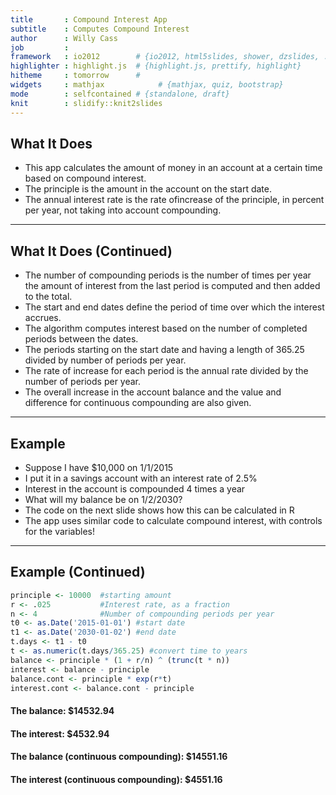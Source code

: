 ```yaml
---
title       : Compound Interest App
subtitle    : Computes Compound Interest
author      : Willy Cass
job         : 
framework   : io2012        # {io2012, html5slides, shower, dzslides, ...}
highlighter : highlight.js  # {highlight.js, prettify, highlight}
hitheme     : tomorrow      # 
widgets     : mathjax            # {mathjax, quiz, bootstrap}
mode        : selfcontained # {standalone, draft}
knit        : slidify::knit2slides
---
```


## What It Does

* This app calculates the amount of money in an account at a certain time based on 
compound interest.  
* The principle is the amount in the account on the start date. 
* The annual interest rate is the rate ofincrease of the principle, in percent per year, not taking into account compounding. 

---

## What It Does (Continued)
* The number of compounding periods is the number of times per year the amount of interest 
from the last period is computed and then added to the total. 
* The start and end dates define the period of time over which the interest accrues.
* The algorithm computes interest based on the number of completed periods between
the dates. 
* The periods starting on the start date and having a length of 365.25
divided by number of periods per year. 
* The rate of increase for each period is the annual rate divided by the number of periods per year. 
* The overall increase in the account balance and the value and difference for continuous compounding are also given.

---

## Example

* Suppose I have $10,000 on 1/1/2015
* I put it in a savings account with an interest rate of 2.5%
* Interest in the account is compounded 4 times a year
* What will my balance be on 1/2/2030? 
* The code on the next slide shows how this can be calculated in R
* The app uses similar code to calculate compound interest, with controls for the variables!

---

## Example (Continued)


```r
principle <- 10000  #starting amount
r <- .025           #Interest rate, as a fraction
n <- 4              #Number of compounding periods per year
t0 <- as.Date('2015-01-01') #start date
t1 <- as.Date('2030-01-02') #end date
t.days <- t1 - t0
t <- as.numeric(t.days/365.25) #convert time to years
balance <- principle * (1 + r/n) ^ (trunc(t * n))
interest <- balance - principle
balance.cont <- principle * exp(r*t)
interest.cont <- balance.cont - principle
```

#### The balance: $14532.94
#### The interest: $4532.94
#### The balance (continuous compounding): $14551.16
#### The interest (continuous compounding): $4551.16
